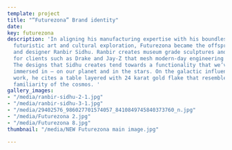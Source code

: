 ```yaml
---
template: project
title: "“Futurezona” Brand identity"
date: 
key: futurezona
description: 'In aligning his manufacturing expertise with his boundless passion for
  futuristic art and cultural exploration, Futurezona became the offspring of artist
  and designer Ranbir Sidhu. Ranbir creates museum grade sculptures and furniture
  for clients such as Drake and Jay-Z that mesh modern-day engineering and futurism.
  The designs that Sidhu creates tend towards a functionality that we’ve always been
  immersed in — on our planet and in the stars. On the galactic influences in his
  work, he cites a table layered with 24 karat gold flake that resembles the distant
  familiarity of the cosmos. '
gallery_images:
- "/media/ranbir-sidhu-2-1.jpg"
- "/media/ranbir-sidhu-3-1.jpg"
- "/media/29402576_986027701574057_8410849745840373760_n.jpg"
- "/media/Futurezona 2.jpg"
- "/media/Futurezona 8.jpg"
thumbnail: "/media/NEW Futurezona main image.jpg"

---
```

